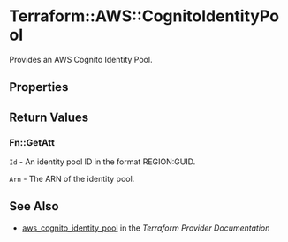 # Terraform::AWS::CognitoIdentityPool

Provides an AWS Cognito Identity Pool.

## Properties


## Return Values

### Fn::GetAtt

`Id` - An identity pool ID in the format REGION:GUID.

`Arn` - The ARN of the identity pool.

## See Also

* [aws_cognito_identity_pool](https://www.terraform.io/docs/providers/aws/r/cognito_identity_pool.html) in the _Terraform Provider Documentation_